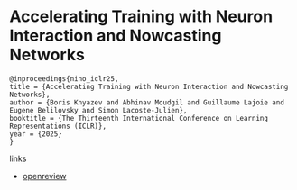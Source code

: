 # Accelerating Training with Neuron Interaction and Nowcasting Networks

```
@inproceedings{nino_iclr25,
title = {Accelerating Training with Neuron Interaction and Nowcasting Networks},
author = {Boris Knyazev and Abhinav Moudgil and Guillaume Lajoie and Eugene Belilovsky and Simon Lacoste-Julien},
booktitle = {The Thirteenth International Conference on Learning Representations (ICLR)},
year = {2025}
}
```

links
- [openreview](https://openreview.net/forum?id=cUFIil6hEG)
